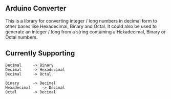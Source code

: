 Arduino Converter
-----------------

This is a library for converting integer / long numbers in decimal form to other bases like Hexadecimal, Binary and Octal.
It could also be used to generate an integer / long from a string containing a Hexadecimal, Binary or Octal numbers.


Currently Supporting
--------------------
	Decimal 	-> Binary
	Decimal 	-> Hexadecimal
	Decimal 	-> Octal
	
	Binary 		-> Decimal
	Hexadecimal 	-> Decimal
	Octal 		-> Decimal
	

